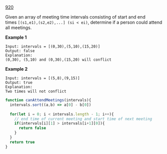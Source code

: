[920](https://www.lintcode.com/problem/920/)

Given an array of meeting time intervals consisting of start and end times `[(s1,e1),(s2,e2),...] (si < ei)`, determine if a person could attend all meetings.

**Example 1**

```
Input: intervals = [(0,30),(5,10),(15,20)]
Output: false
Explanation: 
(0,30), (5,10) and (0,30),(15,20) will conflict
```

**Example 2**

```
Input: intervals = [(5,8),(9,15)]
Output: true
Explanation: 
Two times will not conflict 
```

```js
function canAttendMeetings(intervals){
  intervals.sort((a,b) => a[0] - b[0])
  
  for(let i = 0; i < intervals.length - 1; i++){
    // end time of current meeting and start time of next meeting
    if(intervals[i][1] > intervals[i+1][0]){
      return false
    }
  }
  return true
}
```